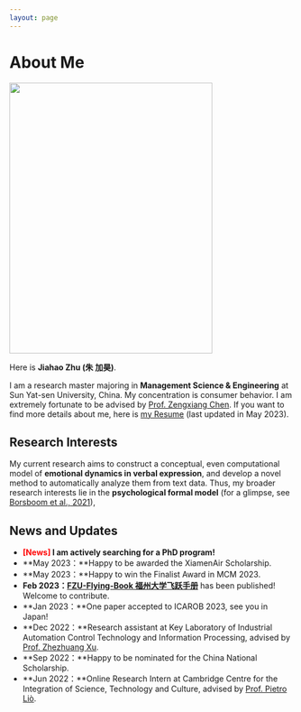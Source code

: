```yaml
---
layout: page
---
```


# About Me

<img src="https://jiahao-zhu.github.io/jiahaozhu.JPG" class="floatpic" width="360" height="480">

Here is **Jiahao Zhu (朱 加昊)**.

I am a research master majoring in **Management Science & Engineering** at Sun Yat-sen University, China. My concentration is consumer behavior. I am extremely fortunate to be advised by [Prof. Zengxiang Chen][1]. If you want to find more details about me, here is [my Resume][2] (last updated in May 2023).

## Research Interests

My current research aims to construct a conceptual, even computational model of **emotional dynamics in verbal expression**, and develop a novel method to automatically analyze them from text data. Thus, my broader research interests lie in the **psychological formal model** (for a glimpse, see [Borsboom et al., 2021][3]), 

## News and Updates

- **<font color='red'>[News]</font> I am actively searching for a PhD program!**
- **May 2023：**Happy to be awarded the XiamenAir Scholarship.
- **May 2023：**Happy to win the Finalist Award in MCM 2023.
- **Feb 2023：**[**FZU-Flying-Book 福州大学飞跃手册**][4] has been published! Welcome to contribute.
- **Jan 2023：**One paper accepted to ICAROB 2023, see you in Japan!
- **Dec 2022：**Research assistant at Key Laboratory of Industrial Automation Control Technology and Information Processing, advised by [Prof. Zhezhuang Xu][5].
- **Sep 2022：**Happy to be nominated for the China National Scholarship.
- **Jun 2022：**Online Research Intern at Cambridge Centre for the Integration of Science, Technology and Culture, advised by [Prof. Pietro Liò][6].

[1]:	https://isbf.sysu.edu.cn/zh-hans/teacher/260
[2]:	http://jiahao-zhu.hithub.io/file/CV_Jiahao_Zhu.pdf
[3]:	https://doi.org/10.1177/1745691620969647
[4]:	https://fzu-fly.online/
[5]:	https://dqxy.fzu.edu.cn/en/info/1009/1072.htm
[6]:	https://www.cl.cam.ac.uk/~pl219/
